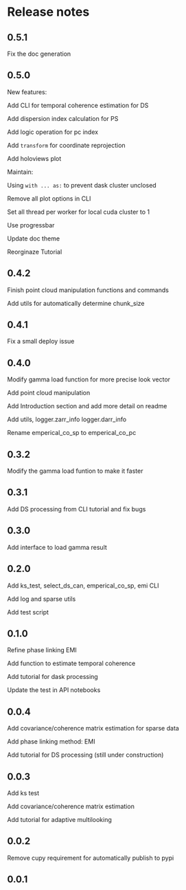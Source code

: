 # Release notes

<!-- do not remove -->

## 0.5.1

Fix the doc generation

## 0.5.0

New features:

Add CLI for temporal coherence estimation for DS

Add dispersion index calculation for PS

Add logic operation for pc index

Add `transform` for coordinate reprojection

Add holoviews plot


Maintain:

Using `with ... as:` to prevent dask cluster unclosed

Remove all plot options in CLI

Set all thread per worker for local cuda cluster to 1

Use progressbar

Update doc theme

Reorginaze Tutorial

## 0.4.2

Finish point cloud manipulation functions and commands

Add utils for automatically determine chunk_size

## 0.4.1

Fix a small deploy issue

## 0.4.0

Modify gamma load function for more precise look vector

Add point cloud manipulation

Add Introduction section and add more detail on readme

Add utils, logger.zarr_info logger.darr_info

Rename emperical_co_sp to emperical_co_pc

## 0.3.2

Modify the gamma load funtion to make it faster

## 0.3.1

Add DS processing from CLI tutorial and fix bugs

## 0.3.0

Add interface to load gamma result

## 0.2.0

Add ks_test, select_ds_can, emperical_co_sp, emi CLI

Add log and sparse utils

Add test script

## 0.1.0

Refine phase linking EMI

Add function to estimate temporal coherence

Add tutorial for dask processing

Update the test in API notebooks

## 0.0.4

Add covariance/coherence matrix estimation for sparse data

Add phase linking method: EMI

Add tutorial for DS processing (still under construction)

## 0.0.3

Add ks test

Add covariance/coherence matrix estimation

Add tutorial for adaptive multilooking

## 0.0.2

Remove cupy requirement for automatically publish to pypi

## 0.0.1




